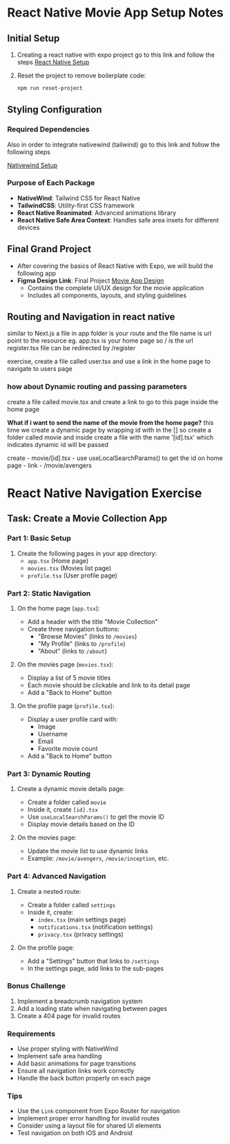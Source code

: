 # React Native Movie App Setup Notes

## Initial Setup

1. Creating a react native with expo project go to this link and follow the steps
   [React Native Setup](https://reactnative.dev/docs/environment-setup)

2. Reset the project to remove boilerplate code:
    ```bash
    npm run reset-project
    ```

## Styling Configuration

### Required Dependencies

Also in order to integrate nativewind (tailwind) go to this link and follow the following steps

[Nativewind Setup](https://www.nativewind.dev/docs/getting-started/installation)

### Purpose of Each Package

-   **NativeWind**: Tailwind CSS for React Native
-   **TailwindCSS**: Utility-first CSS framework
-   **React Native Reanimated**: Advanced animations library
-   **React Native Safe Area Context**: Handles safe area insets for different devices

## Final Grand Project

-   After covering the basics of React Native with Expo, we will build the following app
-   **Figma Design Link**: Final Project [Movie App Design](https://www.figma.com/design/c6NHYQem8G59odVSijIjl2/Movie-App-w--React-Native?node-id=2-2&p=f&t=XYKsEqygeLB3WBCC-0)
    -   Contains the complete UI/UX design for the movie application
    -   Includes all components, layouts, and styling guidelines

## Routing and Navigation in react native

similar to Next.js
a file in app folder is your route and the file name is url point to the resource
eg.
app.tsx is your home page so / is the url
register.tsx file can be redirected by /register

exercise, create a file called user.tsx and use a link in the home page to navigate to users page

### how about Dynamic routing and passing parameters

create a file called movie.tsx and create a link to go to this page inside the home page

<b>What if i want to send the name of the movie from the home page?</b>
this time we create a dynamic page by wrapping id with in the []
so create a folder called movie and inside create a file with the name '[id].tsx' which indicates dynamic id will be passed

create - movie/[id].tsx - use useLocalSearchParams() to get the id
on home page - link - /movie/avengers

# React Native Navigation Exercise

## Task: Create a Movie Collection App

### Part 1: Basic Setup

1. Create the following pages in your app directory:
    - `app.tsx` (Home page)
    - `movies.tsx` (Movies list page)
    - `profile.tsx` (User profile page)

### Part 2: Static Navigation

1. On the home page (`app.tsx`):

    - Add a header with the title "Movie Collection"
    - Create three navigation buttons:
        - "Browse Movies" (links to `/movies`)
        - "My Profile" (links to `/profile`)
        - "About" (links to `/about`)

2. On the movies page (`movies.tsx`):

    - Display a list of 5 movie titles
    - Each movie should be clickable and link to its detail page
    - Add a "Back to Home" button

3. On the profile page (`profile.tsx`):
    - Display a user profile card with:
        - Image
        - Username
        - Email
        - Favorite movie count
    - Add a "Back to Home" button

### Part 3: Dynamic Routing

1. Create a dynamic movie details page:

    - Create a folder called `movie`
    - Inside it, create `[id].tsx`
    - Use `useLocalSearchParams()` to get the movie ID
    - Display movie details based on the ID

2. On the movies page:
    - Update the movie list to use dynamic links
    - Example: `/movie/avengers`, `/movie/inception`, etc.

### Part 4: Advanced Navigation

1. Create a nested route:

    - Create a folder called `settings`
    - Inside it, create:
        - `index.tsx` (main settings page)
        - `notifications.tsx` (notification settings)
        - `privacy.tsx` (privacy settings)

2. On the profile page:
    - Add a "Settings" button that links to `/settings`
    - In the settings page, add links to the sub-pages

### Bonus Challenge

1. Implement a breadcrumb navigation system
2. Add a loading state when navigating between pages
3. Create a 404 page for invalid routes

### Requirements

-   Use proper styling with NativeWind
-   Implement safe area handling
-   Add basic animations for page transitions
-   Ensure all navigation links work correctly
-   Handle the back button properly on each page

### Tips

-   Use the `Link` component from Expo Router for navigation
-   Implement proper error handling for invalid routes
-   Consider using a layout file for shared UI elements
-   Test navigation on both iOS and Android
